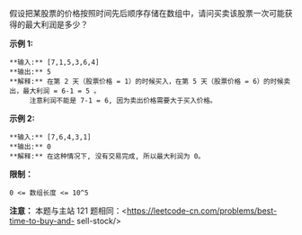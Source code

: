 假设把某股票的价格按照时间先后顺序存储在数组中，请问买卖该股票一次可能获得的最大利润是多少？



**示例 1:**

    
    
    **输入:** [7,1,5,3,6,4]
    **输出:** 5
    **解释:** 在第 2 天（股票价格 = 1）的时候买入，在第 5 天（股票价格 = 6）的时候卖出，最大利润 = 6-1 = 5 。
         注意利润不能是 7-1 = 6, 因为卖出价格需要大于买入价格。
    

**示例 2:**

    
    
    **输入:** [7,6,4,3,1]
    **输出:** 0
    **解释:** 在这种情况下, 没有交易完成, 所以最大利润为 0。



**限制：**

`0 <= 数组长度 <= 10^5`



**注意：** 本题与主站 121 题相同：<https://leetcode-cn.com/problems/best-time-to-buy-and-
sell-stock/>

